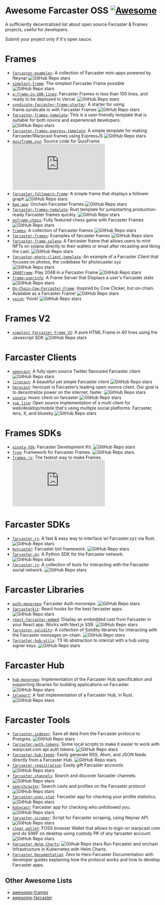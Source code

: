 # Awesome Farcaster OSS [![Awesome](https://awesome.re/badge.svg)](https://github.com/FTCHD/awesome-farcaster-dev)

A sufficiently decentralized list about open source Farcaster & Frames projects, useful for developers.

Submit your project only if it's open sauce.

# Frames
- [`farcaster-examples`](https://github.com/neynarxyz/farcaster-examples): A collection of Farcaster mini-apps powered by Neynar ![GitHub Repo stars](https://img.shields.io/github/stars/neynarxyz/farcaster-examples)
- [`simplest-frame`](https://github.com/depatchedmode/simplest-frame): The simplest Farcaster Frame possible ![GitHub Repo stars](https://img.shields.io/github/stars/depatchedmode/simplest-frame)
- [`a-frame-in-100-lines`](https://github.com/Zizzamia/a-frame-in-100-lines): Farcaster Frames in less than 100 lines, and ready to be deployed to Vercel. ![GitHub Repo stars](https://img.shields.io/github/stars/Zizzamia/a-frame-in-100-lines)
- [`syndicate-farcaster-frame-starter`](https://github.com/WillPapper/syndicate-farcaster-frame-starter): A starter for using frame.syndicate.io with Farcaster Frames ![GitHub Repo stars](https://img.shields.io/github/stars/WillPapper/syndicate-farcaster-frame-starter)
- [`farcaster-frames-template`](https://github.com/nekofar/farcaster-frames-template): This is a user-friendly template that is suitable for both novice and experienced developers. ![GitHub Repo stars](https://img.shields.io/github/stars/nekofar/farcaster-frames-template)
- [`farcaster-frames-express-template`](https://github.com/SamBroner/farcaster-frames-express-template): A simple template for making Farcaster/Warpcast frames using ExpressJS ![GitHub Repo stars](https://img.shields.io/github/stars/SamBroner/farcaster-frames-express-template)
- [`quizframe.xyz`](https://github.com/w1nt3r-eth/quizframe.xyz): Source code for QuizFrame ![GitHub Repo stars](https://img.shields.io/github/stars/w1nt3r-eth/quizframe.xyz)
- [`farcaster-followers-frame`](https://github.com/karmacoma-eth/farcaster-followers-frame): A simple frame that displays a follower graph ![GitHub Repo stars](https://img.shields.io/github/stars/karmacoma-eth/farcaster-followers-frame)
- [`bag-app`](https://github.com/Destiner/bag-app): Onchain Farcaster Frames ![GitHub Repo stars](https://img.shields.io/github/stars/Destiner/bag-app)
- [`farcaster-frames-template`](https://github.com/jpgonzalezra/farcaster-frames-template): Rust template for jumpstarting production-ready Farcaster frames quickly. ![GitHub Repo stars](https://img.shields.io/github/stars/jpgonzalezra/farcaster-frames-template)
- [`onframe-chess`](https://github.com/fiveoutofnine/onframe-chess): Fully featured chess game with Farcaster Frames ![GitHub Repo stars](https://img.shields.io/github/stars/fiveoutofnine/onframe-chess)
- [`frames`](https://github.com/gskril/frames): A collection of Farcaster frames ![GitHub Repo stars](https://img.shields.io/github/stars/gskril/frames)
- [`farcaster-frames`](https://github.com/stuckinaboot/farcaster-frames): Examples of farcaster frames ![GitHub Repo stars](https://img.shields.io/github/stars/stuckinaboot/farcaster-frames)
- [`farcaster-frame-solana`](https://github.com/avneesh0612/farcaster-frame-solana): A Farcaster frame that allows users to mint NFTs on solana directly to their wallets or email after recasting and liking the cast. ![GitHub Repo stars](https://img.shields.io/github/stars/avneesh0612/farcaster-frame-solana)
- [`farcaster-photo-client-template`](https://github.com/PinataCloud/farcaster-photo-client-template): An example of a Farcaster Client that focuses on photos, the codebase for photocaster.xyz ![GitHub Repo stars](https://img.shields.io/github/stars/PinataCloud/farcaster-photo-client-template)
- [`2048frame`](https://github.com/Montoya/2048frame): Play 2048 in a Farcaster Frame ![GitHub Repo stars](https://img.shields.io/github/stars/Montoya/2048frame)
- [`frame-userinfo`](https://github.com/sagar-a16z/frame-userinfo): A Frame Server that Displays a user's Farcaster stats ![GitHub Repo stars](https://img.shields.io/github/stars/sagar-a16z/frame-userinfo)
- [`On-Chain-Cow-Farcaster-Frame`](https://github.com/WillPapper/On-Chain-Cow-Farcaster-Frame): Inspired by Cow Clicker, but on-chain. Available as a Farcaster Frame! ![GitHub Repo stars](https://img.shields.io/github/stars/WillPapper/On-Chain-Cow-Farcaster-Frame)
- [`yoink`](https://github.com/horsefacts/yoink): Yoink! ![GitHub Repo stars](https://img.shields.io/github/stars/horsefacts/yoink)

# Frames V2
- [`simplest Farcaster Frame V2`](https://github.com/dtechvision/simplest-farcaster-frame): A pure HTML Frame in 40 lines using the Javascript SDK  ![GitHub Repo stars](https://img.shields.io/github/stars/dtechvision/simplest-farcaster-frame)

# Farcaster Clients
- [`opencast`](https://github.com/stephancill/opencast): A fully open source Twitter flavoured Farcaster client ![GitHub Repo stars](https://img.shields.io/github/stars/stephancill/opencast)
- [`litecast`](https://github.com/dylsteck/litecast): A beautiful yet simple Farcaster client ![GitHub Repo stars](https://img.shields.io/github/stars/dylsteck/litecast)
- [`herocast`](https://github.com/hero-org/herocast): herocast is Farcaster’s leading open-source client. Our goal is to decentralize power on the internet, faster. ![GitHub Repo stars](https://img.shields.io/github/stars/hero-org/herocast)
- [`sonata`](https://github.com/Coop-Records/sonata): music client on farcaster ![GitHub Repo stars](https://img.shields.io/github/stars/Coop-Records/sonata)
- [`yup live`](https://github.com/andrei0x309/yup-live): Open source implementation of a multi client for web/desktop/mobile that's using multiple social platforms: Farcaster, lens, X, and bluesky ![GitHub Repo stars](https://img.shields.io/github/stars/andrei0x309/yup-live)

# Frames SDKs
- [`pinata-fdk`](https://github.com/PinataCloud/pinata-fdk): Farcaster Development Kit. ![GitHub Repo stars](https://img.shields.io/github/stars/PinataCloud/pinata-fdk)
- [`frog`](https://github.com/wevm/frog): Framework for Farcaster Frames. ![GitHub Repo stars](https://img.shields.io/github/stars/wevm/frog)
- [`frames.js`](https://github.com/framesjs/frames.js): The fastest way to make Frames. ![GitHub Repo stars](https://img.shields.io/github/stars/framesjs/frames.js)

# Farcaster SDKs
- [`farcaster-rs`](https://github.com/TheLDB/farcaster-rs): A fast & easy way to interface w/ Farcaster.xyz via Rust. ![GitHub Repo stars](https://img.shields.io/github/stars/TheLDB/farcaster-rs)
- [`botcaster`](https://github.com/BigWhaleLabs/botcaster): Farcaster bot framework. ![GitHub Repo stars](https://img.shields.io/github/stars/BigWhaleLabs/botcaster)
- [`farcaster-py`](https://github.com/a16z/farcaster-py): A Python SDK for the Farcaster network. ![GitHub Repo stars](https://img.shields.io/github/stars/a16z/farcaster-py)
- [`farcaster-js`](https://github.com/standard-crypto/farcaster-js): A collection of tools for interacting with the Farcaster social network. ![GitHub Repo stars](https://img.shields.io/github/stars/standard-crypto/farcaster-js)

# Farcaster Libraries
- [`auth-monorepo`](https://github.com/farcasterxyz/auth-monorepo): Farcaster Auth monorepo. ![GitHub Repo stars](https://img.shields.io/github/stars/farcasterxyz/auth-monorepo)
- [`farcasterkit`](https://github.com/dylsteck/farcasterkit): React hooks for the best farcaster apps. ![GitHub Repo stars](https://img.shields.io/github/stars/dylsteck/farcasterkit)
- [`react-farcaster-embed`](https://github.com/pugson/react-farcaster-embed): Display an embedded cast from Farcaster in your React app. Works with Next.js SSR.  ![GitHub Repo stars](https://img.shields.io/github/stars/pugson/react-farcaster-embed)
- [`farcaster-solidity`](https://github.com/pavlovdog/farcaster-solidity): A collection of Solidity libraries for interacting with the Farcaster messages on-chain. ![GitHub Repo stars](https://img.shields.io/github/stars/pavlovdog/farcaster-solidity)
- [`farcaster-hub-utils`](https://github.com/andrei0x309/farcaster-hub-utils): TS lib abstraction to intercat with a hub using signer keys. ![GitHub Repo stars](https://img.shields.io/github/stars/andrei0x309/farcaster-hub-utils)


# Farcaster Hub
- [`hub-monorepo`](https://github.com/farcasterxyz/hub-monorepo): Implementation of the Farcaster Hub specification and supporting libraries for building applications on Farcaster. ![GitHub Repo stars](https://img.shields.io/github/stars/farcasterxyz/hub-monorepo)
- [`teleport`](https://github.com/OpenFarcaster/teleport): A fast implementation of a Farcaster Hub, in Rust.  ![GitHub Repo stars](https://img.shields.io/github/stars/OpenFarcaster/teleport)

# Farcaster Tools
- [`farcaster-indexer`](https://github.com/gskril/farcaster-indexer): Save all data from the Farcaster protocol to Postgres. ![GitHub Repo stars](https://img.shields.io/github/stars/gskril/farcaster-indexer)
- [`farcaster-auth-tokens`](https://github.com/davidfurlong/farcaster-auth-tokens): Some local scripts to make it easier to work with warpcast.com api auth tokens. ![GitHub Repo stars](https://img.shields.io/github/stars/davidfurlong/farcaster-auth-tokens)
- [`farcaster-hub-feeds`](https://github.com/gskril/farcaster-hub-feeds): Easily generate RSS, Atom, and JSON feeds directly from a Farcaster Hub. ![GitHub Repo stars](https://img.shields.io/github/stars/gskril/farcaster-hub-feeds)
- [`farcaster-registration`](https://github.com/gskril/farcaster-registration): Easily gift Farcaster accounts ![GitHub Repo stars](https://img.shields.io/github/stars/gskril/farcaster-registration)
- [`farcaster-channels`](https://github.com/davidfurlong/farcaster-channels): Search and discover farcaster channels ![GitHub Repo stars](https://img.shields.io/github/stars/davidfurlong/farcaster-channels)
- [`searchcaster`](https://github.com/gskril/searchcaster): Search casts and profiles on the Farcaster protocol ![GitHub Repo stars](https://img.shields.io/github/stars/gskril/searchcaster)
- [`farcaster-user-stat`](https://github.com/mattwelter/farcaster-user-stat): Farcaster app for checking your profile statistics. ![GitHub Repo stars](https://img.shields.io/github/stars/mattwelter/farcaster-user-stat)
- [`hatecast`](https://github.com/mattwelter/hatecast): Farcaster app for checking who unfollowed you. ![GitHub Repo stars](https://img.shields.io/github/stars/mattwelter/hatecast)
- [`farcaster-scraper`](https://github.com/leo5imon/farcaster-scraper): Script for Farcaster scraping, using Neynar API. ![GitHub Repo stars](https://img.shields.io/github/stars/leo5imon/farcaster-scraper)
- [`clear wallet`](https://github.com/andrei0x309/clear-wallet/): FOSS browser Wallet that allows to login on warpcast.com and do SIWF on desktop using custody PK of any farcaster account. ![GitHub Repo stars](https://img.shields.io/github/stars/andrei0x309/clear-wallet)
- [`Farcaster Helm Charts`](https://github.com/dtechvision/onchain-helmcharts): ![Github Repo stars](https://img.shields.io/github/stars/dtechvision/onchain-helmcharts) Run Farcaster and onchain Infrastructure in Kubernetes with Helm Charts.
- [`Farcaster Documentation`](https://dtech.vision/farcaster): Zero to Hero Farcaster Documentation with developer guides explaining how the protocol works and how to develop Farcaster apps.




## Other Awesome Lists
- [awesome-frames](https://github.com/davidfurlong/awesome-frames)
- [awesome-farcaster](https://github.com/a16z/awesome-farcaster)

